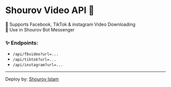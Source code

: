 # Shourov Video API 🎥

🔹 Supports Facebook, TikTok & instagram Video Downloading  
🔹 Use in Shourov Bot Messenger

### ✨ Endpoints:

- `/api/fbvideo?url=...`
- `/api/tiktok?url=...`
- `/api/instagram?url=...`

---

Deploy by: [Shourov Islam](https://facebook.com/www.xsxx.com365)
